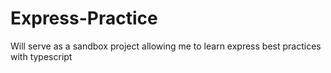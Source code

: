 # Express-Practice

Will serve as a sandbox project allowing me to learn express best practices with typescript